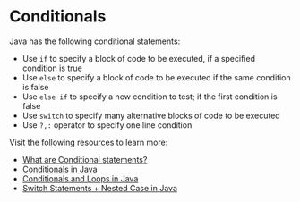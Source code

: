# Conditionals

Java has the following conditional statements:

* Use `if` to specify a block of code to be executed, if a specified condition is true
* Use `else` to specify a block of code to be executed if the same condition is false
* Use `else if` to specify a new condition to test; if the first condition is false
* Use `switch` to specify many alternative blocks of code to be executed
* Use `?,:` operator to specify one line condition

Visit the following resources to learn more:

- [What are Conditional statements?](https://www.educative.io/answers/what-are-conditional-statements-in-programming)
- [Conditionals in Java](https://www.javatpoint.com/java-if-else)
- [Conditionals and Loops in Java](https://youtu.be/ldYLYRNaucM)
- [Switch Statements + Nested Case in Java](https://youtu.be/mA23x39DjbI)
